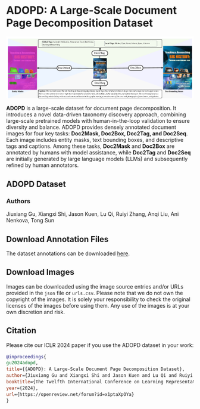 # ADOPD: A Large-Scale Document Page Decomposition Dataset

![image](preview.png)

**ADOPD** is a large-scale dataset for document page decomposition. It introduces a novel data-driven taxonomy discovery approach, combining large-scale pretrained models with human-in-the-loop validation to ensure diversity and balance. ADOPD provides densely annotated document images for four key tasks: **Doc2Mask, Doc2Box, Doc2Tag, and Doc2Seq**. Each image includes entity masks, text bounding boxes, and descriptive tags and captions. Among these tasks, **Doc2Mask** and **Doc2Box** are annotated by humans with model assistance, while **Doc2Tag** and **Doc2Seq** are initially generated by large language models (LLMs) and subsequently refined by human annotators.

## ADOPD Dataset

### Authors
Jiuxiang Gu, Xiangxi Shi, Jason Kuen, Lu Qi, Ruiyi Zhang, Anqi Liu, Ani Nenkova, Tong Sun

## Download Annotation Files
The dataset annotations can be downloaded [here](https://github.com/adobe-research/adopd2024/releases/tag/v1.0.0).

## Download Images
Images can be downloaded using the image source entries and/or URLs provided in the `json` file or `urls.csv`. Please note that we do not own the copyright of the images. It is solely your responsibility to check the original licenses of the images before using them. Any use of the images is at your own discretion and risk.

## Citation
Please cite our ICLR 2024 paper if you use the ADOPD dataset in your work:
```bibtex
@inproceedings{
gu2024adopd,
title={{ADOPD}: A Large-Scale Document Page Decomposition Dataset},
author={Jiuxiang Gu and Xiangxi Shi and Jason Kuen and Lu Qi and Ruiyi Zhang and Anqi Liu and Ani Nenkova and Tong Sun},
booktitle={The Twelfth International Conference on Learning Representations},
year={2024},
url={https://openreview.net/forum?id=x1ptaXpOYa}
}
```